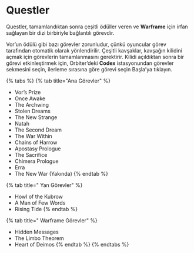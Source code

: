 # Questler

Questler, tamamlandıktan sonra çeşitli ödüller veren ve **Warframe** için irfan sağlayan bir dizi birbiriyle bağlantılı görevdir.

Vor’un ödülü gibi bazı görevler zorunludur, çünkü oyuncular görev tarafından otomatik olarak yönlendirilir. Çeşitli kavşaklar, kavşağın kilidini açmak için görevlerin tamamlanmasını gerektirir. Kilidi açıldıktan sonra bir görevi etkinleştirmek için, Orbiter’deki **Codex** istasyonundan görevler sekmesini seçin, ilerleme sırasına göre görevi seçin Başla’ya tıklayın.

{% tabs %}
{% tab title="Ana Görevler" %}
* Vor’s Prize
* Once Awake
* The Archwing
* Stolen Dreams
* The New Strange
* Natah
* The Second Dream
* The War Within
* Chains of Harrow
* Apostasy Prologue
* The Sacrifice
* Chimera Prologue
* Erra
* The New War \(Yakında\)
{% endtab %}

{% tab title=" Yan Görevler" %}
* Howl of the Kubrow
* A Man of Few Words
* Rising Tide
{% endtab %}

{% tab title=" Warframe Görevler" %}
* Hidden Messages
* The Limbo Theorem
* Heart of Deimos
{% endtab %}
{% endtabs %}



